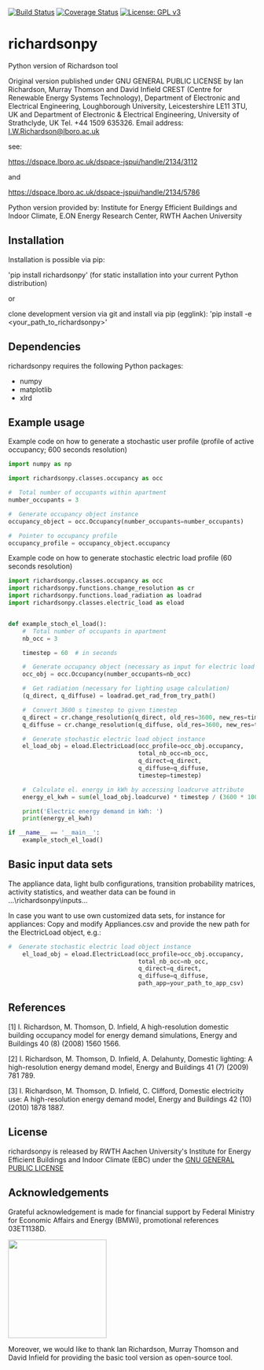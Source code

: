 [![Build Status](https://travis-ci.org/RWTH-EBC/richardsonpy.svg?branch=master)](https://travis-ci.org/RWTH-EBC/richardsonpy.svg?branch=master)
[![Coverage Status](https://coveralls.io/repos/github/RWTH-EBC/richardsonpy/badge.svg?branch=master)](https://coveralls.io/github/RWTH-EBC/richardsonpy?branch=master)
[![License: GPL v3](https://img.shields.io/badge/License-GPL%20v3-blue.svg)](https://www.gnu.org/licenses/gpl-3.0)

# richardsonpy
Python version of Richardson tool

Original version published under GNU GENERAL PUBLIC LICENSE by
Ian Richardson,
Murray Thomson and
David Infield
CREST (Centre for Renewable Energy Systems Technology),
Department of Electronic and Electrical Engineering,
Loughborough University, Leicestershire LE11 3TU, UK
and
Department of Electronic & Electrical Engineering, University of Strathclyde,
UK
Tel. +44 1509 635326. Email address: I.W.Richardson@lboro.ac.uk				

see: 

https://dspace.lboro.ac.uk/dspace-jspui/handle/2134/3112

and

https://dspace.lboro.ac.uk/dspace-jspui/handle/2134/5786

Python version provided by:
Institute for Energy Efficient Buildings and Indoor Climate,
E.ON Energy Research Center,
RWTH Aachen University


## Installation

Installation is possible via pip:

'pip install richardsonpy'
(for static installation into your current Python distribution)

or

clone development version via git and install via pip (egglink):
'pip install -e <your_path_to_richardsonpy>'

## Dependencies

richardsonpy requires the following Python packages:
- numpy
- matplotlib
- xlrd

##  Example usage

Example code on how to generate a stochastic user profile (profile of active occupancy; 600 seconds resolution)

```Python
import numpy as np

import richardsonpy.classes.occupancy as occ

#  Total number of occupants within apartment
number_occupants = 3

#  Generate occupancy object instance
occupancy_object = occ.Occupancy(number_occupants=number_occupants)

#  Pointer to occupancy profile
occupancy_profile = occupancy_object.occupancy
```

Example code on how to generate stochastic electric load profile (60 seconds resolution)

```Python
import richardsonpy.classes.occupancy as occ
import richardsonpy.functions.change_resolution as cr
import richardsonpy.functions.load_radiation as loadrad
import richardsonpy.classes.electric_load as eload


def example_stoch_el_load():
    #  Total number of occupants in apartment
    nb_occ = 3

    timestep = 60  # in seconds

    #  Generate occupancy object (necessary as input for electric load gen.)
    occ_obj = occ.Occupancy(number_occupants=nb_occ)

    #  Get radiation (necessary for lighting usage calculation)
    (q_direct, q_diffuse) = loadrad.get_rad_from_try_path()

    #  Convert 3600 s timestep to given timestep
    q_direct = cr.change_resolution(q_direct, old_res=3600, new_res=timestep)
    q_diffuse = cr.change_resolution(q_diffuse, old_res=3600, new_res=timestep)

    #  Generate stochastic electric load object instance
    el_load_obj = eload.ElectricLoad(occ_profile=occ_obj.occupancy,
                                     total_nb_occ=nb_occ,
                                     q_direct=q_direct,
                                     q_diffuse=q_diffuse,
                                     timestep=timestep)

    #  Calculate el. energy in kWh by accessing loadcurve attribute
    energy_el_kwh = sum(el_load_obj.loadcurve) * timestep / (3600 * 1000)

    print('Electric energy demand in kWh: ')
    print(energy_el_kwh)

if __name__ == '__main__':
    example_stoch_el_load()
```

##  Basic input data sets

The appliance data, light bulb configurations, transition probability matrices,
activity statistics, and weather data can be found in
...\richardsonpy\inputs\...

In case you want to use own customized data sets,
for instance for appliances: 
Copy and modify Appliances.csv 
and provide the new path for the ElectricLoad object,
e.g.:
```Python
#  Generate stochastic electric load object instance
    el_load_obj = eload.ElectricLoad(occ_profile=occ_obj.occupancy,
                                     total_nb_occ=nb_occ,
                                     q_direct=q_direct,
                                     q_diffuse=q_diffuse,
                                     path_app=your_path_to_app_csv)
```

##  References

[1] I. Richardson, M. Thomson, D. Infield, 
A high-resolution domestic building occupancy model for energy demand simulations, 
Energy and Buildings 40 (8) (2008) 1560 1566.

[2] I. Richardson, M. Thomson, D. Infield, A. Delahunty, 
Domestic lighting: A high-resolution energy demand model, 
Energy and Buildings 41 (7) (2009) 781 789.

[3] I. Richardson, M. Thomson, D. Infield, C. Clifford, 
Domestic electricity use: A high-resolution energy demand model, 
Energy and Buildings 42 (10) (2010) 1878 1887.


## License

richardsonpy is released by RWTH Aachen University's Institute for Energy Efficient Buildings and Indoor Climate (EBC) 
under the [GNU GENERAL PUBLIC LICENSE](https://www.gnu.org/licenses/gpl-3.0.en.html)

## Acknowledgements

Grateful acknowledgement is made for financial support by Federal Ministry for Economic Affairs and Energy (BMWi), 
promotional references 03ET1138D.

<img src="http://www.innovation-beratung-foerderung.de/INNO/Redaktion/DE/Bilder/Titelbilder/titel_foerderlogo_bmwi.jpg;jsessionid=4BD60B6CD6337CDB6DE21DC1F3D6FEC5?__blob=poster&v=2)" width="200">

Moreover, we would like to thank Ian Richardson, Murray Thomson and David 
Infield for providing the basic tool version as open-source tool.